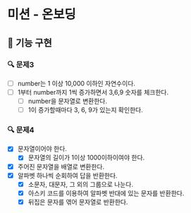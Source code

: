 # 미션 - 온보딩

## 🚀 기능 구현

### 🔍 문제3

- [ ] number는 1 이상 10,000 이하인 자연수이다.
- [ ] 1부터 number까지 1씩 증가하면서 3,6,9 숫자를 체크한다.
  - [ ] number을 문자열로 변환한다.
  - [ ] 1이 증가할때마다 3, 6, 9가 있는지 확인한다.

### 🔍 문제4

- [x] 문자열이어야 한다.
  - [x] 문자열의 길이가 1이상 1000이하이여야 한다.
- [x] 주어진 문자열을 배열로 변환한다.
- [x] 알파벳 하나씩 순회하여 답을 반환한다.
  - [x] 소문자, 대문자, 그 외의 그룹으로 나눈다.
  - [x] 아스키 코드를 이용하여 알파벳 반대에 있는 문자를 반환한다.
  - [x] 뒤집은 문자를 엮어 문자열로 반환한다.
